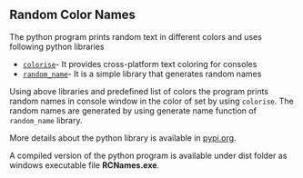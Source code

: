 Random Color Names
-------------

The python program prints random text in different colors and uses following python libraries

- [`colorise`][1]- It provides cross-platform text coloring for consoles
- [`random_name`][2]- It is a simple library that generates random names

Using above libraries and predefined list of colors the program prints random names in console window in the color of set by using `colorise`. The random names are generated by using generate name function of `random_name` library.

More details about the python library is available in [pypi.org][3].

A compiled version of the python program is available under dist folder as windows executable file **RCNames.exe**.

[1]: https://github.com/MisanthropicBit/colorise
[2]: https://pypi.org/project/random_name/
[3]: https://pypi.org